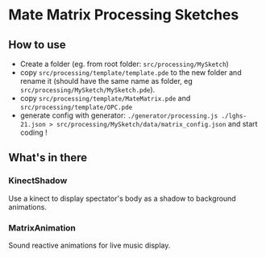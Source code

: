 # Mate Matrix Processing Sketches

## How to use

* Create a folder (eg. from root folder: `src/processing/MySketch`)
* copy `src/processing/template/template.pde` to the new folder and 
rename it (should have the same name as folder, eg `src/processing/MySketch/MySketch.pde`).
* copy `src/processing/template/MateMatrix.pde` and `src/processing/template/OPC.pde`
* generate config with generator: `./generator/processing.js ./lghs-21.json > src/processing/MySketch/data/matrix_config.json`
and start coding !

## What's in there

### KinectShadow

Use a kinect to display spectator's body as a shadow to
background animations.

### MatrixAnimation

Sound reactive animations for live music display.
